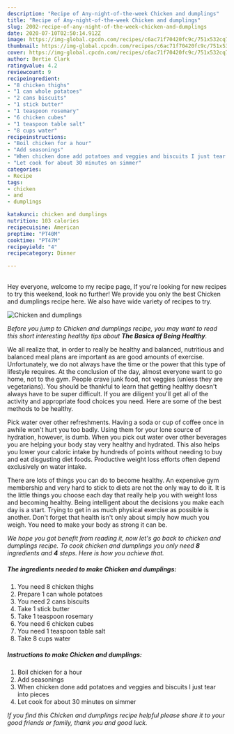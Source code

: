 ```yaml
---
description: "Recipe of Any-night-of-the-week Chicken and dumplings"
title: "Recipe of Any-night-of-the-week Chicken and dumplings"
slug: 2002-recipe-of-any-night-of-the-week-chicken-and-dumplings
date: 2020-07-10T02:50:14.912Z
image: https://img-global.cpcdn.com/recipes/c6ac71f70420fc9c/751x532cq70/chicken-and-dumplings-recipe-main-photo.jpg
thumbnail: https://img-global.cpcdn.com/recipes/c6ac71f70420fc9c/751x532cq70/chicken-and-dumplings-recipe-main-photo.jpg
cover: https://img-global.cpcdn.com/recipes/c6ac71f70420fc9c/751x532cq70/chicken-and-dumplings-recipe-main-photo.jpg
author: Bertie Clark
ratingvalue: 4.2
reviewcount: 9
recipeingredient:
- "8 chicken thighs"
- "1 can whole potatoes"
- "2 cans biscuits"
- "1 stick butter"
- "1 teaspoon rosemary"
- "6 chicken cubes"
- "1 teaspoon table salt"
- "8 cups water"
recipeinstructions:
- "Boil chicken for a hour"
- "Add seasonings"
- "When chicken done add potatoes and veggies and biscuits I just tear into pieces"
- "Let cook for about 30 minutes on simmer"
categories:
- Recipe
tags:
- chicken
- and
- dumplings

katakunci: chicken and dumplings 
nutrition: 103 calories
recipecuisine: American
preptime: "PT40M"
cooktime: "PT47M"
recipeyield: "4"
recipecategory: Dinner

---
```

<br>
Hey everyone, welcome to my recipe page, If you're looking for new recipes to try this weekend, look no further! We provide you only the best Chicken and dumplings recipe here. We also have wide variety of recipes to try.
<br>


![Chicken and dumplings](https://img-global.cpcdn.com/recipes/c6ac71f70420fc9c/751x532cq70/chicken-and-dumplings-recipe-main-photo.jpg)

<i>Before you jump to Chicken and dumplings recipe, you may want to read this short interesting healthy tips about <strong>The Basics of Being Healthy</strong>.</i>

We all realize that, in order to really be healthy and balanced, nutritious and balanced meal plans are important as are good amounts of exercise. Unfortunately, we do not always have the time or the power that this type of lifestyle requires. At the conclusion of the day, almost everyone want to go home, not to the gym. People crave junk food, not veggies (unless they are vegetarians). You should be thankful to learn that getting healthy doesn't always have to be super difficult. If you are diligent you'll get all of the activity and appropriate food choices you need. Here are some of the best methods to be healthy.

Pick water over other refreshments. Having a soda or cup of coffee once in awhile won't hurt you too badly. Using them for your lone source of hydration, however, is dumb. When you pick out water over other beverages you are helping your body stay very healthy and hydrated. This also helps you lower your caloric intake by hundreds of points without needing to buy and eat disgusting diet foods. Productive weight loss efforts often depend exclusively on water intake.

There are lots of things you can do to become healthy. An expensive gym membership and very hard to stick to diets are not the only way to do it. It is the little things you choose each day that really help you with weight loss and becoming healthy. Being intelligent about the decisions you make each day is a start. Trying to get in as much physical exercise as possible is another. Don't forget that health isn't only about simply how much you weigh. You need to make your body as strong it can be. 


<i>We hope you got benefit from reading it, now let's go back to chicken and dumplings recipe. To cook chicken and dumplings you only need <strong>8</strong> ingredients and <strong>4</strong> steps. Here is how you achieve that.
</i>

##### The ingredients needed to make Chicken and dumplings:

1. You need 8 chicken thighs
1. Prepare 1 can whole potatoes
1. You need 2 cans biscuits
1. Take 1 stick butter
1. Take 1 teaspoon rosemary
1. You need 6 chicken cubes
1. You need 1 teaspoon table salt
1. Take 8 cups water


##### Instructions to make Chicken and dumplings:

1. Boil chicken for a hour
1. Add seasonings
1. When chicken done add potatoes and veggies and biscuits I just tear into pieces
1. Let cook for about 30 minutes on simmer


<i>If you find this Chicken and dumplings recipe helpful please share it to your good friends or family, thank you and good luck.</i>
